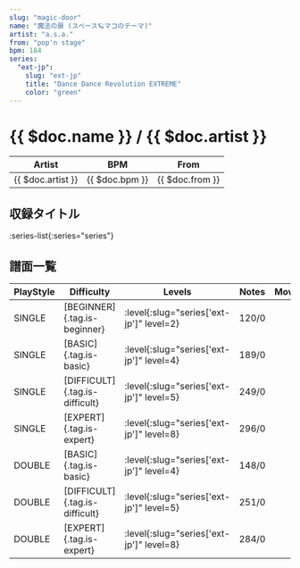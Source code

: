 ```yaml
---
slug: "magic-door"
name: "魔法の扉 (スペース🪐マコのテーマ)"
artist: "a.s.a."
from: "pop'n stage"
bpm: 184
series:
  "ext-jp":
    slug: "ext-jp"
    title: "Dance Dance Revolution EXTREME"
    color: "green"
---
```


# {{ $doc.name }} / {{ $doc.artist }}

|Artist|BPM|From|
|------|---|----|
|{{ $doc.artist }}|{{ $doc.bpm }}|{{ $doc.from }}|

## 収録タイトル

:series-list{:series="series"}

## 譜面一覧

|PlayStyle|Difficulty|Levels|Notes|Movie|
|---------|----------|------|-----|-----|
|SINGLE|[BEGINNER]{.tag.is-beginner}|:level{:slug="series['ext-jp']" level=2}|120/0||
|SINGLE|[BASIC]{.tag.is-basic}|:level{:slug="series['ext-jp']" level=4}|189/0||
|SINGLE|[DIFFICULT]{.tag.is-difficult}|:level{:slug="series['ext-jp']" level=5}|249/0||
|SINGLE|[EXPERT]{.tag.is-expert}|:level{:slug="series['ext-jp']" level=8}|296/0||
|DOUBLE|[BASIC]{.tag.is-basic}|:level{:slug="series['ext-jp']" level=4}|148/0||
|DOUBLE|[DIFFICULT]{.tag.is-difficult}|:level{:slug="series['ext-jp']" level=5}|251/0||
|DOUBLE|[EXPERT]{.tag.is-expert}|:level{:slug="series['ext-jp']" level=8}|284/0||
